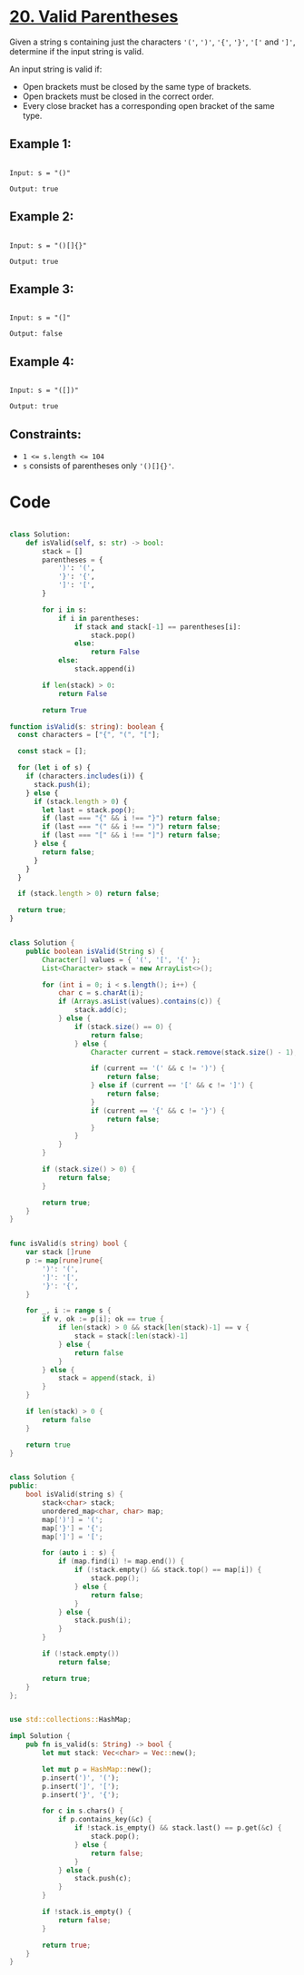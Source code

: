 # [20. Valid Parentheses](https://leetcode.com/problems/valid-parentheses/description/)

Given a string s containing just the characters `'('`, `')'`, `'{'`, `'}'`, `'['` and `']'`, determine if the input string is valid.

An input string is valid if:

- Open brackets must be closed by the same type of brackets.
- Open brackets must be closed in the correct order.
- Every close bracket has a corresponding open bracket of the same type.

## Example 1:

```

Input: s = "()"

Output: true

```

## Example 2:

```

Input: s = "()[]{}"

Output: true

```

## Example 3:

```

Input: s = "(]"

Output: false

```

## Example 4:

```

Input: s = "([])"

Output: true

```

## Constraints:

- `1 <= s.length <= 104`
- `s` consists of parentheses only `'()[]{}'`.

# Code

```python

class Solution:
    def isValid(self, s: str) -> bool:
        stack = []
        parentheses = {
            ')': '(',
            '}': '{',
            ']': '[',
        }

        for i in s:
            if i in parentheses:
                if stack and stack[-1] == parentheses[i]:
                    stack.pop()
                else:
                    return False
            else:
                stack.append(i)

        if len(stack) > 0:
            return False

        return True

```

```ts
function isValid(s: string): boolean {
  const characters = ["{", "(", "["];

  const stack = [];

  for (let i of s) {
    if (characters.includes(i)) {
      stack.push(i);
    } else {
      if (stack.length > 0) {
        let last = stack.pop();
        if (last === "{" && i !== "}") return false;
        if (last === "(" && i !== ")") return false;
        if (last === "[" && i !== "]") return false;
      } else {
        return false;
      }
    }
  }

  if (stack.length > 0) return false;

  return true;
}
```

```java

class Solution {
    public boolean isValid(String s) {
        Character[] values = { '(', '[', '{' };
        List<Character> stack = new ArrayList<>();

        for (int i = 0; i < s.length(); i++) {
            char c = s.charAt(i);
            if (Arrays.asList(values).contains(c)) {
                stack.add(c);
            } else {
                if (stack.size() == 0) {
                    return false;
                } else {
                    Character current = stack.remove(stack.size() - 1);

                    if (current == '(' && c != ')') {
                        return false;
                    } else if (current == '[' && c != ']') {
                        return false;
                    }
                    if (current == '{' && c != '}') {
                        return false;
                    }
                }
            }
        }

        if (stack.size() > 0) {
            return false;
        }

        return true;
    }
}

```

```go

func isValid(s string) bool {
	var stack []rune
	p := map[rune]rune{
		')': '(',
		']': '[',
		'}': '{',
	}

	for _, i := range s {
		if v, ok := p[i]; ok == true {
			if len(stack) > 0 && stack[len(stack)-1] == v {
				stack = stack[:len(stack)-1]
			} else {
				return false
			}
		} else {
			stack = append(stack, i)
		}
	}

	if len(stack) > 0 {
		return false
	}

	return true
}

```

```cpp

class Solution {
public:
    bool isValid(string s) {
        stack<char> stack;
        unordered_map<char, char> map;
        map[')'] = '(';
        map['}'] = '{';
        map[']'] = '[';

        for (auto i : s) {
            if (map.find(i) != map.end()) {
                if (!stack.empty() && stack.top() == map[i]) {
                    stack.pop();
                } else {
                    return false;
                }
            } else {
                stack.push(i);
            }
        }

        if (!stack.empty())
            return false;

        return true;
    }
};

```

```rs

use std::collections::HashMap;

impl Solution {
    pub fn is_valid(s: String) -> bool {
        let mut stack: Vec<char> = Vec::new();

        let mut p = HashMap::new();
        p.insert(')', '(');
        p.insert(']', '[');
        p.insert('}', '{');

        for c in s.chars() {
            if p.contains_key(&c) {
                if !stack.is_empty() && stack.last() == p.get(&c) {
                    stack.pop();
                } else {
                    return false;
                }
            } else {
                stack.push(c);
            }
        }

        if !stack.is_empty() {
            return false;
        }

        return true;
    }
}

```
